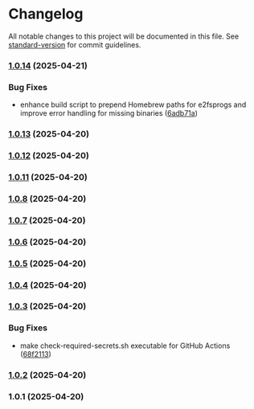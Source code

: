 # Changelog

All notable changes to this project will be documented in this file. See [standard-version](https://github.com/conventional-changelog/standard-version) for commit guidelines.

### [1.0.14](https://github.com/delaneyb/e2fsgui/compare/v1.0.13...v1.0.14) (2025-04-21)


### Bug Fixes

* enhance build script to prepend Homebrew paths for e2fsprogs and improve error handling for missing binaries ([6adb71a](https://github.com/delaneyb/e2fsgui/commit/6adb71ad12e50e23ad91225c3f0fbfe5980ea8b3))

### [1.0.13](https://github.com/delaneyb/e2fsgui/compare/v1.0.12...v1.0.13) (2025-04-20)

### [1.0.12](https://github.com/delaneyb/e2fsgui/compare/v1.0.11...v1.0.12) (2025-04-20)

### [1.0.11](https://github.com/delaneyb/e2fsgui/compare/v1.0.10...v1.0.11) (2025-04-20)

### [1.0.8](https://github.com/delaneyb/e2fsgui/compare/v1.0.7...v1.0.8) (2025-04-20)

### [1.0.7](https://github.com/delaneyb/e2fsgui/compare/v1.0.6...v1.0.7) (2025-04-20)

### [1.0.6](https://github.com/delaneyb/e2fsgui/compare/v1.0.5...v1.0.6) (2025-04-20)

### [1.0.5](https://github.com/delaneyb/e2fsgui/compare/v1.0.4...v1.0.5) (2025-04-20)

### [1.0.4](https://github.com/delaneyb/e2fsgui/compare/v1.0.3...v1.0.4) (2025-04-20)

### [1.0.3](https://github.com/delaneyb/e2fsgui/compare/v1.0.2...v1.0.3) (2025-04-20)


### Bug Fixes

* make check-required-secrets.sh executable for GitHub Actions ([68f2113](https://github.com/delaneyb/e2fsgui/commit/68f2113c48ce5867732ad561d00ef3baa73ece78))

### [1.0.2](https://github.com/delaneyb/e2fsgui/compare/v1.0.1...v1.0.2) (2025-04-20)

### 1.0.1 (2025-04-20)
